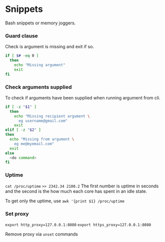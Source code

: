 # Snippets

Bash snippets or memory joggers.


### Guard clause

Check is argument is missing and exit if so.

```sh
if [ $# -eq 0 ]
  then
    echo "Missing argument"
    exit
fi
```

### Check arguments supplied

To check if arguments have been supplied when running argument from cli.

```sh
if [ -z "$1" ]
  then
    echo "Missing recipient argument \
      eg username@gmail.com"
    exit
elif [ -z "$2" ]
then
  echo "Missing from argument \
    eg me@myemail.com"
  exit
else
  <do command>
fi
```

### Uptime

`cat /proc/uptime`
`>> 2342.34 2100.2`
The first number is uptime in seconds and the second is the how much each core has spent in an idle state.

To get only the uptime, use `awk '{print $1} /proc/uptime`

### Set proxy

`export http_proxy=127.0.0.1:8080`
`export https_proxy=127.0.0.1:8080`

Remove proxy via `unset` commands
